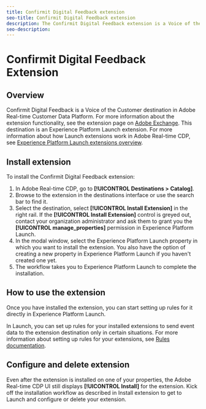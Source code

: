 ```yaml
---
title: Confirmit Digital Feedback extension
seo-title: Confirmit Digital Feedback extension
description: The Confirmit Digital Feedback extension is a Voice of the Customer destination in Adobe Real-time Customer Data Platform. For more information about the extension functionality, see the extension page on Adobe Exchange.
seo-description: 
---
```


# Confirmit Digital Feedback Extension

## Overview

Confirmit Digital Feedback is a Voice of the Customer destination in Adobe Real-time Customer Data Platform. For more information about the extension functionality, see the extension page on [Adobe Exchange](https://exchange.adobe.com/experiencecloud.details.103247.confirmit-digital-feedback-for-adobe-launch.html).
This destination is an Experience Platform Launch extension. For more information about how Launch extensions work in Adobe Real-time CDP, see [Experience Platform Launch extensions overview](/help/rtcdp/destinations/experience-platform-launch-destinations.md).


## Install extension

To install the Confirmit Digital Feedback extension:

1. In Adobe Real-time CDP, go to **[!UICONTROL Destinations > Catalog]**.
2. Browse to the extension in the destinations interface or use the search bar to find it.
3. Select the destination, select **[!UICONTROL Install Extension]** in the right rail. If the **[!UICONTROL Install Extension]** control is greyed out, contact your organization administrator and ask them to grant you the **[!UICONTROL manage_properties]** permission in Experience Platform Launch.
4. In the modal window, select the Experience Platform Launch property in which you want to install the extension. You also have the option of creating a new property in Experience Platform Launch if you haven't created one yet.
5. The workflow takes you to Experience Platform Launch to complete the installation.


## How to use the extension

Once you have installed the extension, you can start setting up rules for it directly in Experience Platform Launch.

In Launch, you can set up rules for your installed extensions to send event data to the extension destination only in certain situations. For more information about setting up rules for your extensions, see [Rules documentation](https://docs.adobe.com/help/en/launch/using/reference/manage-resources/rules.html).

## Configure and delete extension

Even after the extension is installed on one of your properties, the Adobe Real-time CDP UI still displays **[!UICONTROL Install]** for the extension. Kick off the installation workflow as described in Install extension to get to Launch and configure or delete your extension.